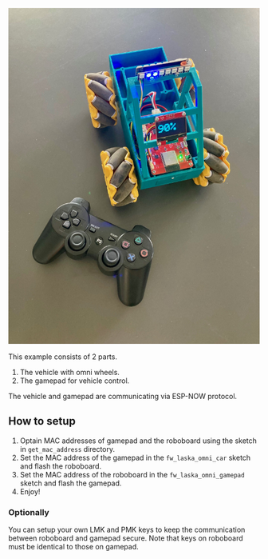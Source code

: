 
![Laska OmniCar](laska_omni_car.jpg)

This example consists of 2 parts.

1. The vehicle with omni wheels.
2. The gamepad for vehicle control.

The vehicle and gamepad are communicating via ESP-NOW protocol.

## How to setup

1. Optain MAC addresses of gamepad and the roboboard using the sketch in `get_mac_address` directory.
2. Set the MAC address of the gamepad in the `fw_laska_omni_car` sketch and flash the roboboard.
3. Set the MAC address of the roboboard in the `fw_laska_omni_gamepad` sketch and flash the gamepad.
4. Enjoy!

### Optionally

You can setup your own LMK and PMK keys to keep the communication between roboboard and gamepad secure.
Note that keys on roboboard must be identical to those on gamepad.
